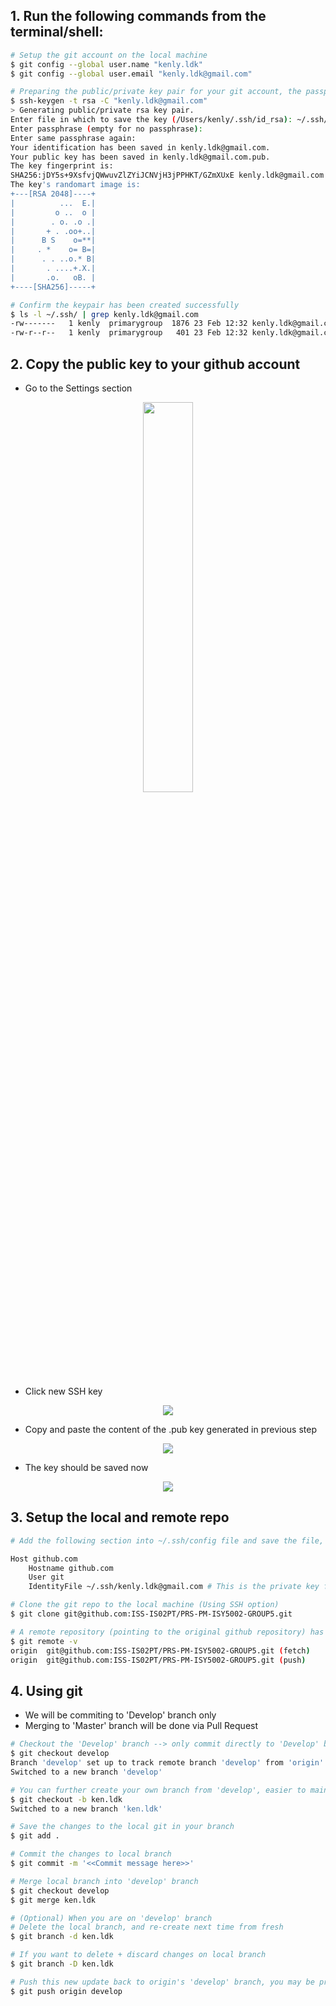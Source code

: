 ## 1. Run the following commands from the terminal/shell:

```bash
# Setup the git account on the local machine
$ git config --global user.name "kenly.ldk"
$ git config --global user.email "kenly.ldk@gmail.com"
```

```bash
# Preparing the public/private key pair for your git account, the passphrase can be empty for no passphrase
$ ssh-keygen -t rsa -C "kenly.ldk@gmail.com"
> Generating public/private rsa key pair.
Enter file in which to save the key (/Users/kenly/.ssh/id_rsa): ~/.ssh/kenly.ldk@gmail.com
Enter passphrase (empty for no passphrase): 
Enter same passphrase again: 
Your identification has been saved in kenly.ldk@gmail.com.
Your public key has been saved in kenly.ldk@gmail.com.pub.
The key fingerprint is:
SHA256:jDY5s+9XsfvjQWwuvZlZYiJCNVjH3jPPHKT/GZmXUxE kenly.ldk@gmail.com
The key's randomart image is:
+---[RSA 2048]----+
|          ...  E.|
|         o ..  o |
|        . o. .o .|
|       + . .oo+..|
|      B S    o=**|
|     . *    o= B=|
|      . . ..o.* B|
|       . ....+.X.|
|       .o.   oB. |
+----[SHA256]-----+
```

```bash
# Confirm the keypair has been created successfully
$ ls -l ~/.ssh/ | grep kenly.ldk@gmail.com
-rw-------   1 kenly  primarygroup  1876 23 Feb 12:32 kenly.ldk@gmail.com
-rw-r--r--   1 kenly  primarygroup   401 23 Feb 12:32 kenly.ldk@gmail.com.pub
```
 
## 2. Copy the public key to your github account
* Go to the Settings section

<div style="text-align: center"><img width="40%" src="static/github-sshkey-1.png"></div>

* Click new SSH key
<div style="text-align: center"><img src="static/github-sshkey-2.png"></div>

* Copy and paste the content of the .pub key generated in previous step
<div style="text-align: center"><img src="static/github-sshkey-3.png"></div>

* The key should be saved now
<div style="text-align: center"><img src="static/github-sshkey-4.png"></div>


## 3. Setup the local and remote repo
```bash
# Add the following section into ~/.ssh/config file and save the file, create the file if it doesn't exist already

Host github.com
    Hostname github.com
    User git
    IdentityFile ~/.ssh/kenly.ldk@gmail.com # This is the private key file that you created earlier
```

```bash
# Clone the git repo to the local machine (Using SSH option)
$ git clone git@github.com:ISS-IS02PT/PRS-PM-ISY5002-GROUP5.git
```

```bash
# A remote repository (pointing to the original github repository) has also been created under the name 'origin'
$ git remote -v
origin  git@github.com:ISS-IS02PT/PRS-PM-ISY5002-GROUP5.git (fetch)
origin  git@github.com:ISS-IS02PT/PRS-PM-ISY5002-GROUP5.git (push)
```

## 4. Using git
- We will be commiting to 'Develop' branch only
- Merging to 'Master' branch will be done via Pull Request

```bash
# Checkout the 'Develop' branch --> only commit directly to 'Develop' branch, and not 'Master' branch
$ git checkout develop
Branch 'develop' set up to track remote branch 'develop' from 'origin'.
Switched to a new branch 'develop'
```

```bash
# You can further create your own branch from 'develop', easier to maintain your own code base. But later on your can commit back to 'Develop' branch
$ git checkout -b ken.ldk
Switched to a new branch 'ken.ldk'
```

```bash
# Save the changes to the local git in your branch
$ git add .
```

```bash
# Commit the changes to local branch
$ git commit -m '<<Commit message here>>'
```

```bash
# Merge local branch into 'develop' branch
$ git checkout develop
$ git merge ken.ldk
```

```bash
# (Optional) When you are on 'develop' branch
# Delete the local branch, and re-create next time from fresh
$ git branch -d ken.ldk

# If you want to delete + discard changes on local branch
$ git branch -D ken.ldk
```

```bash
# Push this new update back to origin's 'develop' branch, you may be prompted for the password of the ssh private key passphrase if you set it earlier
$ git push origin develop
```
